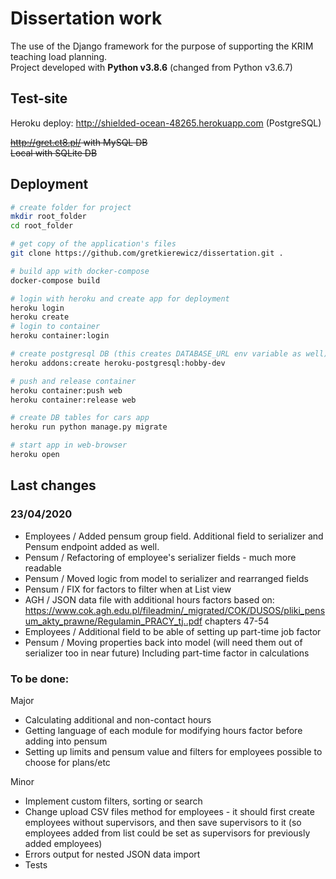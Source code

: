 # Dissertation work

The use of the Django framework for the purpose of supporting the KRIM teaching load planning.\
Project developed with **Python v3.8.6** (changed from Python v3.6.7)

## Test-site

Heroku deploy: http://shielded-ocean-48265.herokuapp.com (PostgreSQL)

~~http://gret.ct8.pl/ with MySQL DB\
Local with SQLite DB~~

## Deployment

```bash
# create folder for project
mkdir root_folder
cd root_folder

# get copy of the application's files
git clone https://github.com/gretkierewicz/dissertation.git .

# build app with docker-compose
docker-compose build

# login with heroku and create app for deployment
heroku login
heroku create
# login to container
heroku container:login

# create postgresql DB (this creates DATABASE_URL env variable as well)
heroku addons:create heroku-postgresql:hobby-dev

# push and release container
heroku container:push web
heroku container:release web

# create DB tables for cars app
heroku run python manage.py migrate

# start app in web-browser
heroku open
```

## Last changes

### 23/04/2020

- Employees / Added pensum group field. Additional field to serializer and Pensum endpoint added as well.
- Pensum / Refactoring of employee's serializer fields - much more readable
- Pensum / Moved logic from model to serializer and rearranged fields
- Pensum / FIX for factors to filter when at List view
- AGH / JSON data file with additional hours factors based on: 
  https://www.cok.agh.edu.pl/fileadmin/_migrated/COK/DUSOS/pliki_pensum_akty_prawne/Regulamin_PRACY_tj..pdf
  chapters 47-54
- Employees / Additional field to be able of setting up part-time job factor
- Pensum / Moving properties back into model (will need them out of serializer too in near future)
  Including part-time factor in calculations

### To be done:

Major
- Calculating additional and non-contact hours
- Getting language of each module for modifying hours factor before adding into pensum
- Setting up limits and pensum value and filters for employees possible to choose for plans/etc

Minor
- Implement custom filters, sorting or search
- Change upload CSV files method for employees - it should first create employees without supervisors, and then save
  supervisors to it (so employees added from list could be set as supervisors for previously added employees)
- Errors output for nested JSON data import
- Tests
